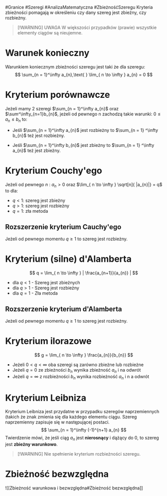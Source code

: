 #Granice #Szeregi #AnalizaMatematyczna #ZbieżnośćSzeregu
Kryteria zbieżności pomagają w określeniu czy dany szereg jest zbieżny, czy rozbieżny.

> [!WARNING] UWAGA
> W większości przypadków (prawie) wszystkie elementy ciągów są nieujemne.
# Warunek konieczny
Warunkiem koniecznym zbieżności szeregu jest taki że dla szeregu:
$$
\sum_{n = 1}^\infty a_{n},\text{         } \lim_{ n \to \infty } a_{n} = 0
$$
# Kryterium porównawcze
Jeżeli mamy 2 szeregi $\sum_{n = 1}^\infty a_{n}$ oraz $\sum^\infty_{n=1}b_{n}$, jeżeli od pewnego n zachodzą takie warunki: $0 \leq a_{n} \leq b_{n}$ to:

- Jeśli $\sum_{n = 1}^\infty a_{n}$ jest rozbieżny to  $\sum_{n = 1} ^\infty  b_{n}$ też jest rozbieżny.

- Jeśli $\sum_{n = 1}^\infty b_{n}$ jest zbieżny to $\sum_{n = 1} ^\infty a_{n}$ też jest zbieżny.
# Kryterium Couchy'ego
Jeżeli od pewnego $n$ : $a_{n} > 0$ oraz $\lim_{ n \to \infty } \sqrt[n]{ |a_{n}|} = q$ to dla:
- $q < 1$: szereg jest zbieżny
- $q > 1$: szereg jest rozbieżny
- $q = 1$: zła metoda
## Rozszerzenie kryterium Cauchy'ego
Jeżeli od pewnego momentu $q \geq 1$ to szereg jest rozbieżny. 
# Kryterium (silne) d'Alamberta
$$
q = \lim_{ n \to \infty } | \frac{a_{n+1}}{a_{n}} | 
$$
- dla $q < 1$ - Szereg jest zbieżnych
- dla $q > 1$ - Szereg jest rozbieżny
- dla $q=1$ - Zła metoda 
## Rozszerzenie kryterium d'Alamberta
Jeżeli od pewnego momentu $q \geq 1$ to szereg jest rozbieżny.
# Kryterium ilorazowe
$$
g = \lim_{ n \to \infty } \frac{a_{n}}{b_{n}}
$$
- Jeżeli $0 < q < \infty$ oba szeregi są zarówno zbieżne lub rozbieżne
- Jeżeli $q = 0$ ze zbieżności $b_{n}$ wynika zbieżność $a_{n}$ i na odwrót
- Jeżeli $q = \infty$ z rozbieżności $b_{n}$ wynika rozbieżność $a_{n}$ i n a odwrót
# Kryterium Leibniza
Kryterium Leibniza jest przydatne w przypadku szeregów naprzemiennych (takich że znak zmienia się dla każdego elementu ciągu. Szereg naprzemienny zapisuje się w następującej postaci.
$$
\sum_{n = 1}^\infty (-1)^{n+1} a_{n}
$$
Twierdzenie mówi, że jeśli ciąg $a_{n}$ jest **nierosnący** i dążący do $0$, to szereg jest **zbieżny warunkowo**.

> [!WARNING] Nie spełnienie kryterium rozbieżności szeregu.
# Zbieżność bezwzględna
![[Zbieżność warunkowa i bezwzględna#Zbieżność bezwzględna]]
